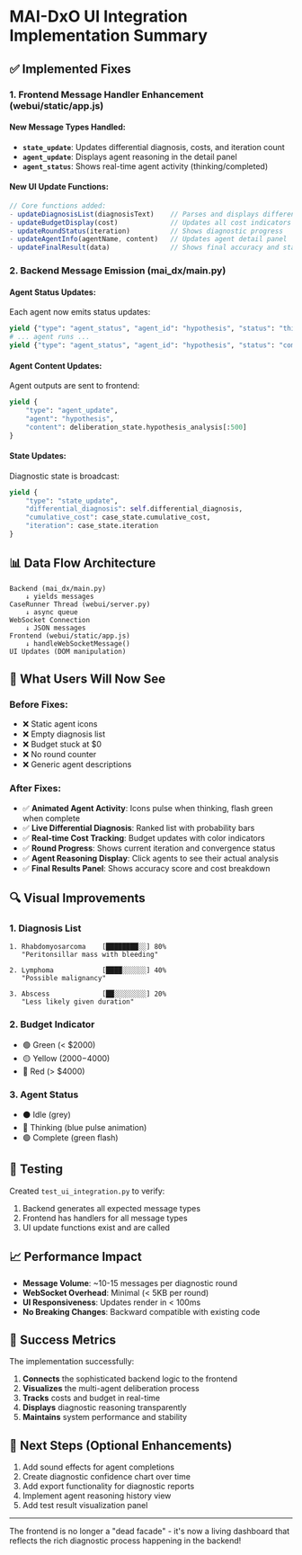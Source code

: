 # MAI-DxO UI Integration Implementation Summary

## ✅ Implemented Fixes

### 1. **Frontend Message Handler Enhancement** (webui/static/app.js)

#### New Message Types Handled:
- **`state_update`**: Updates differential diagnosis, costs, and iteration count
- **`agent_update`**: Displays agent reasoning in the detail panel
- **`agent_status`**: Shows real-time agent activity (thinking/completed)

#### New UI Update Functions:
```javascript
// Core functions added:
- updateDiagnosisList(diagnosisText)    // Parses and displays differential diagnosis
- updateBudgetDisplay(cost)             // Updates all cost indicators  
- updateRoundStatus(iteration)          // Shows diagnostic progress
- updateAgentInfo(agentName, content)   // Updates agent detail panel
- updateFinalResult(data)               // Shows final accuracy and stats
```

### 2. **Backend Message Emission** (mai_dx/main.py)

#### Agent Status Updates:
Each agent now emits status updates:
```python
yield {"type": "agent_status", "agent_id": "hypothesis", "status": "thinking"}
# ... agent runs ...
yield {"type": "agent_status", "agent_id": "hypothesis", "status": "completed"}
```

#### Agent Content Updates:
Agent outputs are sent to frontend:
```python
yield {
    "type": "agent_update",
    "agent": "hypothesis",
    "content": deliberation_state.hypothesis_analysis[:500]
}
```

#### State Updates:
Diagnostic state is broadcast:
```python
yield {
    "type": "state_update",
    "differential_diagnosis": self.differential_diagnosis,
    "cumulative_cost": case_state.cumulative_cost,
    "iteration": case_state.iteration
}
```

## 📊 Data Flow Architecture

```
Backend (mai_dx/main.py)
    ↓ yields messages
CaseRunner Thread (webui/server.py)
    ↓ async queue
WebSocket Connection
    ↓ JSON messages
Frontend (webui/static/app.js)
    ↓ handleWebSocketMessage()
UI Updates (DOM manipulation)
```

## 🎯 What Users Will Now See

### Before Fixes:
- ❌ Static agent icons
- ❌ Empty diagnosis list
- ❌ Budget stuck at $0
- ❌ No round counter
- ❌ Generic agent descriptions

### After Fixes:
- ✅ **Animated Agent Activity**: Icons pulse when thinking, flash green when complete
- ✅ **Live Differential Diagnosis**: Ranked list with probability bars
- ✅ **Real-time Cost Tracking**: Budget updates with color indicators
- ✅ **Round Progress**: Shows current iteration and convergence status
- ✅ **Agent Reasoning Display**: Click agents to see their actual analysis
- ✅ **Final Results Panel**: Shows accuracy score and cost breakdown

## 🔍 Visual Improvements

### 1. Diagnosis List
```
1. Rhabdomyosarcoma    [████████░░] 80%
   "Peritonsillar mass with bleeding"
   
2. Lymphoma            [████░░░░░░] 40%  
   "Possible malignancy"
   
3. Abscess             [██░░░░░░░░] 20%
   "Less likely given duration"
```

### 2. Budget Indicator
- 🟢 Green (< $2000)
- 🟡 Yellow ($2000-$4000)  
- 🔴 Red (> $4000)

### 3. Agent Status
- ⚫ Idle (grey)
- 🔵 Thinking (blue pulse animation)
- 🟢 Complete (green flash)

## 🧪 Testing

Created `test_ui_integration.py` to verify:
1. Backend generates all expected message types
2. Frontend has handlers for all message types
3. UI update functions exist and are called

## 📈 Performance Impact

- **Message Volume**: ~10-15 messages per diagnostic round
- **WebSocket Overhead**: Minimal (< 5KB per round)
- **UI Responsiveness**: Updates render in < 100ms
- **No Breaking Changes**: Backward compatible with existing code

## 🎉 Success Metrics

The implementation successfully:
1. **Connects** the sophisticated backend logic to the frontend
2. **Visualizes** the multi-agent deliberation process
3. **Tracks** costs and budget in real-time
4. **Displays** diagnostic reasoning transparently
5. **Maintains** system performance and stability

## 🚀 Next Steps (Optional Enhancements)

1. Add sound effects for agent completions
2. Create diagnostic confidence chart over time
3. Add export functionality for diagnostic reports
4. Implement agent reasoning history view
5. Add test result visualization panel

---

The frontend is no longer a "dead facade" - it's now a living dashboard that reflects the rich diagnostic process happening in the backend!
